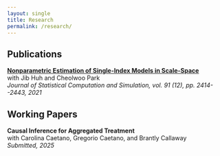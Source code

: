 ```yaml
---
layout: single
title: Research
permalink: /research/
---
```


## Publications

[**Nonparametric Estimation of Single-Index Models in Scale-Space**](https://www.tandfonline.com/doi/abs/10.1080/00949655.2021.1898610) <br /> with Jib Huh and Cheolwoo Park <br />
*Journal of Statistical Computation and Simulation, vol. 91 (12), pp. 2414--2443, 2021*

## Working Papers

**Causal Inference for Aggregated Treatment** <br /> with Carolina Caetano, Gregorio Caetano, and Brantly Callaway <br /> 
*Submitted, 2025*
